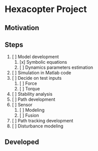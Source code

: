 Hexacopter Project
===================================================

## Motivation

## Steps

1. [ ] Model development
	1. [x] Symbolic equations
	1. [ ] Dynamics parameters estimation
1. [ ] Simulation in Matlab code
1. [ ] Decide on test inputs
	1. [ ] Force
	1. [ ] Torque
1. [ ] Stability analysis
1. [ ] Path development
1. [ ] Sensor
	1. [ ] Modeling
	1. [ ] Fusion
1. [ ] Path tracking development
1. [ ] Disturbance modeling

## Developed




